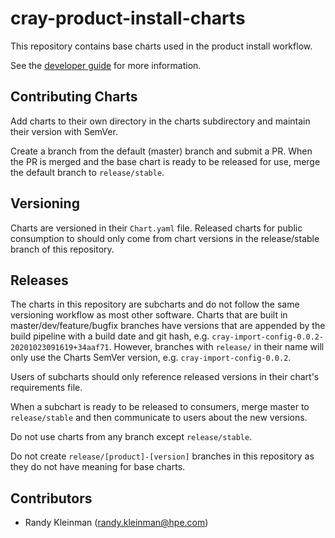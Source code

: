 # cray-product-install-charts

This repository contains base charts used in the product install workflow.

See the [developer guide](https://connect.us.cray.com/confluence/display/CASM/Shasta+Product+Installation+Developer+Guide) for more information.

## Contributing Charts

Add charts to their own directory in the charts subdirectory and maintain their
version with SemVer.

Create a branch from the default (master) branch and submit a PR. When the PR is merged and
the base chart is ready to be released for use, merge the default branch to `release/stable`.

## Versioning

Charts are versioned in their `Chart.yaml` file. Released charts for public consumption to should
only come from chart versions in the release/stable branch of this repository.

## Releases

The charts in this repository are subcharts and do not follow the same versioning workflow as most other software.
Charts that are built in master/dev/feature/bugfix branches have versions that are appended by the build pipeline
with a build date and git hash, e.g. `cray-import-config-0.0.2-20201023091619+34aaf71`. However, branches with
`release/` in their name will only use the Charts SemVer version, e.g. `cray-import-config-0.0.2`.

Users of subcharts should only reference released versions in their chart's requirements file.

When a subchart is ready to be released to consumers, merge master to `release/stable` and then
communicate to users about the new versions.

Do not use charts from any branch except `release/stable`.

Do not create `release/[product]-[version]` branches in this repository as they do not have meaning for base charts.

## Contributors

* Randy Kleinman (randy.kleinman@hpe.com)
